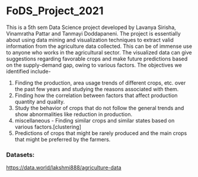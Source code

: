 # FoDS_Project_2021
This is a 5th sem Data Science project developed by Lavanya Sirisha, Vinamratha Pattar
and Tanmayi Doddapaneni. The project is essentially about using data mining and visualization techniques 
to extract valid information from the agriculture data collected. This can be of immense use to anyone 
who works in the agricultural sector.
The visualized data can give suggestions regarding favorable crops and make future predictions based on the
supply-demand gap, owing to various factors. The objectives we identified include-
1. Finding the production, area usage trends of different crops, etc. over the past few years and studying
the reasons associated with them.
2. Finding how the correlation between factors that affect production quantity and quality.
3. Study the behavior of crops that do not follow the general trends and show abnormalities like
reduction in production.
4. miscellaneous - Finding similar crops and similar states based on various factors.[clustering]
5. Predictions of crops that might be rarely produced and the main crops that might be
preferred by the farmers.

### Datasets: 
https://data.world/lakshmi888/agriculture-data
